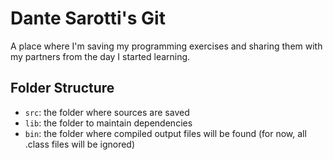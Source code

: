 # Dante Sarotti's Git
A place where I'm saving my programming exercises and sharing them with my partners from the day I started learning.

## Folder Structure

- `src`: the folder where sources are saved
- `lib`: the folder to maintain dependencies
- `bin`: the folder where compiled output files will be found (for now, all .class files will be ignored)
